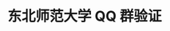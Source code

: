# 东北师范大学 QQ 群验证

<template v-if="!hintConfirmed">

您当前正在进行东北师范大学 QQ 群验证页面。

::: warning

1. 该页面仅用于**在 inNENU 开发者 Mr.Hope 的群验证，请您填写真实有效的信息，以换取身份验证码**
1. 您不能将填写结果发送给除 Mr.Hope (QQ: 1178522294) 以外的任何人！

<button @click="confirmHint">我已知晓，继续验证</button>

:::

</template>
<template v-else-if="!isSubmited">

姓名：<input class="verify-input" type="text" v-model="name" placeholder="请输入您的姓名" />

身份证号：<input class="verify-input" type="text" v-model="id" placeholder="请输入您的身份证号" />

14位考生号：<input class="verify-input" type="text" v-model="testId" placeholder="请输入您的考生号" />

<input type="checkbox" v-model="confirm" /> 我已了解此信息仅用于 Mr.Hope 的群验证并且我将只会把获得的验证码发送至其 QQ 1178522294

<button @click="submit">提交</button>

</template>
<template v-else>

::: tip

验证成功，请将下方二维码复制并发送至 Mr.Hope (QQ: 1178522294) 以完成身份验证！ (不要截图)

{{code}}

:::

</template>

<script setup lang="ts">
import { ref } from 'vue';

const hintConfirmed = ref(false);
const isSubmited = ref(false);

const name = ref('');
const id = ref('');
const testId = ref('');
const confirm = ref(false);

const confirmHint = () => {
  hintConfirmed.value = true;
};

const submit = async () => {
  if(!confirm.value) return alert('请确认信息使用要求');

  if(name.value === '' || id.value === '' || testId.value === '')
    return alert('请填写完整信息');

  const response = await fetch('https://service.innenu.com/mp/verify', {
    method: 'POST',
    headers: {
      'Content-Type': 'application/json'
    },
    body: JSON.stringify({
      name: name.value,
      id: id.value,
      testId: testId.value
    }),
  });

  const result = await response.json();

  if(!result.success) {
    alert('验证失败'+ result.msg);
    return;
  }

  isSubmited.value = true;
};
</script>
<style>
.verify-input {
  background: var(--bg-color-secondary);
  font-size: 18px;
  padding: 8px 12px;
  margin: 8px 16px;
  border-radius: 8px;
  border: 1px solid var(--border-color);
}
</style>
